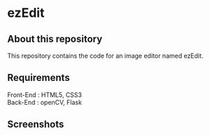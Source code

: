 # ezEdit



## About this repository

This repository contains the code for an image editor named ezEdit.

## Requirements

Front-End : HTML5, CSS3                                                                                  
Back-End : openCV, Flask

## Screenshots


